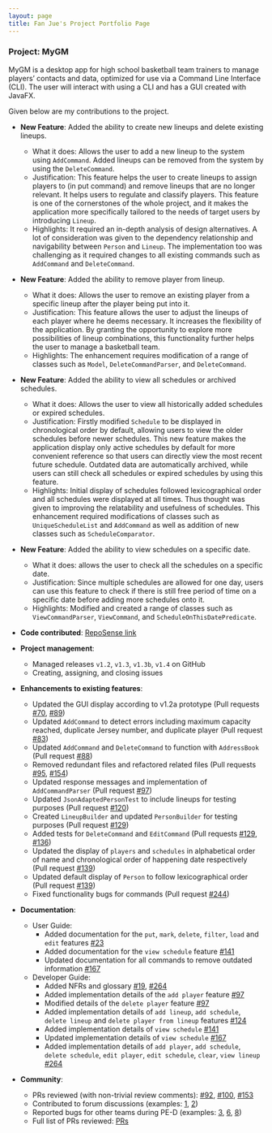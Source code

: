 ```yaml
---
layout: page
title: Fan Jue's Project Portfolio Page
---
```


### Project: MyGM

MyGM is a desktop app for high school basketball team trainers to manage players’ contacts and data, optimized for use
via a Command Line Interface (CLI). The user will interact with using a CLI and has a GUI created with JavaFX.

Given below are my contributions to the project.

* **New Feature**: Added the ability to create new lineups and delete existing lineups.
    * What it does: Allows the user to add a new lineup to the system using `AddCommand`. Added lineups can be removed from the system by using the `DeleteCommand`.
    * Justification: This feature helps the user to create lineups to assign players to (in put command) and remove lineups that are no longer relevant. It helps users to regulate and classify players. This feature is one of the cornerstones of the whole project, and it makes the application more specifically tailored to the needs of target users by introducing `Lineup`.
    * Highlights: It required an in-depth analysis of design alternatives. A lot of consideration was given to the dependency relationship and navigability between `Person` and `Lineup`. The implementation too was challenging as it required changes to all existing commands such as `AddCommand` and `DeleteCommand`.

* **New Feature**: Added the ability to remove player from lineup.
  * What it does: Allows the user to remove an existing player from a specific lineup after the player being put into it.
  * Justification: This feature allows the user to adjust the lineups of each player where he deems necessary. It increases the flexibility of the application. By granting the opportunity to explore more possibilities of lineup combinations, this functionality further helps the user to manage a basketball team.
  * Highlights: The enhancement requires modification of a range of classes such as `Model`, `DeleteCommandParser`, and `DeleteCommand`.

* **New Feature**: Added the ability to view all schedules or archived schedules.
  * What it does: Allows the user to view all historically added schedules or expired schedules.
  * Justification: Firstly modified `Schedule` to be displayed in chronological order by default, allowing users to view the older schedules before newer schedules. This new feature makes the application display only active schedules by default for more convenient reference so that users can directly view the most recent future schedule. Outdated data are automatically archived, while users can still check all schedules or expired schedules by using this feature.
  * Highlights: Initial display of schedules followed lexicographical order and all schedules were displayed at all times. Thus thought was given to improving the relatability and usefulness of schedules. This enhancement required modifications of classes such as `UniqueScheduleList` and `AddCommand` as well as addition of new classes such as `ScheduleComparator`.

* **New Feature**: Added the ability to view schedules on a specific date.
  * What it does: allows the user to check all the schedules on a specific date.
  * Justification: Since multiple schedules are allowed for one day, users can use this feature to check if there is still free period of time on a specific date before adding more schedules onto it.
  * Highlights: Modified and created a range of classes such as `ViewCommandParser`, `ViewCommand`, and `ScheduleOnThisDatePredicate`.

* **Code contributed**: [RepoSense link](https://nus-cs2103-ay2122s2.github.io/tp-dashboard/?search=&sort=groupTitle&sortWithin=title&timeframe=commit&mergegroup=&groupSelect=groupByRepos&breakdown=true&checkedFileTypes=docs~functional-code~test-code~other&since=2022-02-18&tabOpen=true&tabType=authorship&tabAuthor=FYimu&tabRepo=AY2122S2-CS2103-F09-1%2Ftp%5Bmaster%5D&authorshipIsMergeGroup=false&authorshipFileTypes=docs~functional-code~test-code&authorshipIsBinaryFileTypeChecked=false)

* **Project management**:
  * Managed releases `v1.2`, `v1.3`, `v1.3b`, `v1.4` on GitHub
  * Creating, assigning, and closing issues

* **Enhancements to existing features**:
  * Updated the GUI display according to v1.2a prototype (Pull requests [#70](https://github.com/AY2122S2-CS2103-F09-1/tp/pull/70), [#89](https://github.com/AY2122S2-CS2103-F09-1/tp/pull/89))
  * Updated `AddCommand` to detect errors including maximum capacity reached, duplicate Jersey number, and duplicate player (Pull request [#83](https://github.com/AY2122S2-CS2103-F09-1/tp/pull/83))
  * Updated `AddCommand` and `DeleteCommand` to function with `AddressBook` (Pull request [#88](https://github.com/AY2122S2-CS2103-F09-1/tp/pull/88))
  * Removed redundant files and refactored related files (Pull requests [#95](https://github.com/AY2122S2-CS2103-F09-1/tp/pull/95), [#154](https://github.com/AY2122S2-CS2103-F09-1/tp/pull/154))
  * Updated response messages and implementation of `AddCommandParser` (Pull request [#97](https://github.com/AY2122S2-CS2103-F09-1/tp/pull/97/files))
  * Updated `JsonAdaptedPersonTest` to include lineups for testing purposes (Pull request [#120](https://github.com/AY2122S2-CS2103-F09-1/tp/pull/120/files))
  * Created `LineupBuilder` and updated `PersonBuilder` for testing purposes (Pull request [#129](https://github.com/AY2122S2-CS2103-F09-1/tp/pull/129))
  * Added tests for `DeleteCommand` and `EditCommand` (Pull requests [#129](https://github.com/AY2122S2-CS2103-F09-1/tp/pull/129), [#136](https://github.com/AY2122S2-CS2103-F09-1/tp/pull/136/files))
  * Updated the display of `players` and `schedules` in alphabetical order of name and chronological order of happening date respectively (Pull request [#139](https://github.com/AY2122S2-CS2103-F09-1/tp/pull/139))
  * Updated default display of `Person` to follow lexicographical order (Pull request [#139](https://github.com/AY2122S2-CS2103-F09-1/tp/pull/139))
  * Fixed functionality bugs for commands (Pull request [#244](https://github.com/AY2122S2-CS2103-F09-1/tp/pull/244))
* **Documentation**:
    * User Guide:
      * Added documentation for the `put`, `mark`, `delete`, `filter`, `load` and `edit` features [#23](https://github.com/AY2122S2-CS2103-F09-1/tp/pull/23/files)
      * Added documentation for the `view schedule` feature [#141](https://github.com/AY2122S2-CS2103-F09-1/tp/pull/141/files#diff-b50feaf9240709b6b02fb9584696b012c2a69feeba89e409952cc2f401f373fb)
      * Updated documentation for all commands to remove outdated information [#167](https://github.com/AY2122S2-CS2103-F09-1/tp/pull/167/files)
    * Developer Guide:
      * Added NFRs and glossary [#19](https://github.com/AY2122S2-CS2103-F09-1/tp/pull/19/files#diff-1a95edf069a4136e9cb71bee758b0dc86996f6051f0d438ec2c424557de7160b), [#264](https://github.com/AY2122S2-CS2103-F09-1/tp/pull/264)
      * Added implementation details of the `add player` feature [#97](https://github.com/AY2122S2-CS2103-F09-1/tp/pull/97/files)
      * Modified details of the `delete player` feature [#97](https://github.com/AY2122S2-CS2103-F09-1/tp/pull/97/files)
      * Added implementation details of `add lineup`, `add schedule`, `delete lineup` and `delete player from lineup` features [#124](https://github.com/AY2122S2-CS2103-F09-1/tp/pull/124/files)
      * Added implementation details of `view schedule` [#141](https://github.com/AY2122S2-CS2103-F09-1/tp/pull/141/files#diff-b50feaf9240709b6b02fb9584696b012c2a69feeba89e409952cc2f401f373fb)
      * Updated implementation details of `view schedule` [#167](https://github.com/AY2122S2-CS2103-F09-1/tp/pull/167/files)
      * Added implementation details of `add player`, `add schedule`, `delete schedule`, `edit player`, `edit schedule`, `clear`, `view lineup` [#264](https://github.com/AY2122S2-CS2103-F09-1/tp/pull/264)

* **Community**:
  * PRs reviewed (with non-trivial review comments): [#92](https://github.com/AY2122S2-CS2103-F09-1/tp/pull/92), [#100](https://github.com/AY2122S2-CS2103-F09-1/tp/pull/100), [#153](https://github.com/AY2122S2-CS2103-F09-1/tp/pull/153)
  * Contributed to forum discussions (examples: [1](https://github.com/nus-cs2103-AY2122S2/forum/issues/93), [2](https://github.com/nus-cs2103-AY2122S2/forum/issues/226))
  * Reported bugs for other teams during PE-D (examples: [3](https://github.com/FYimu/ped/issues/3), [6](https://github.com/FYimu/ped/issues/6), [8](https://github.com/FYimu/ped/issues/8))
  * Full list of PRs reviewed: [PRs](https://github.com/AY2122S2-CS2103-F09-1/tp/pulls?q=is%3Apr+is%3Aclosed+reviewed-by%3A%40me)
